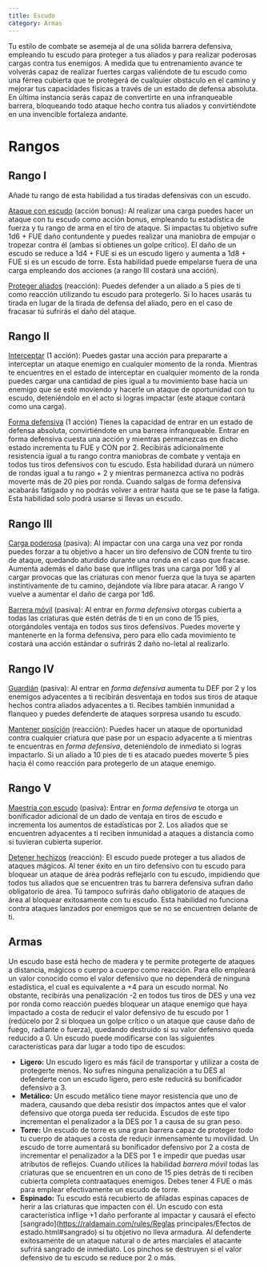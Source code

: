```yaml
---
title: Escudo
category: Armas
---
```


Tu estilo de combate se asemeja al de una sólida barrera defensiva, empleando tu escudo para proteger a tus aliados y para realizar poderosas cargas contra tus enemigos. A medida que tu entrenamiento avance te volverás capaz de realizar fuertes cargas valiéndote de tu escudo como una férrea cubierta que te protegerá de cualquier obstáculo en el camino y mejorar tus capacidades físicas a través de un estado de defensa absoluta. En última instancia serás capaz de convertirte en una infranqueable barrera, bloqueando todo ataque hecho contra tus aliados y convirtiéndote en una invencible fortaleza andante.

# Rangos

## Rango I

Añade tu rango de esta habilidad a tus tiradas defensivas con un escudo.

<u>Ataque con escudo</u> (acción bonus): Al realizar una carga puedes hacer un ataque con tu escudo como acción bonus, empleando tu estadística de fuerza y tu rango de arma en el tiro de ataque. Si impactas tu objetivo sufre 1d6 + FUE daño contundente y puedes realizar una maniobra de empujar o tropezar contra él (ambas si obtienes un golpe crítico). El daño de un escudo se reduce a 1d4 + FUE si es un escudo ligero y aumenta a 1d8 + FUE si es un escudo de torre. Esta habilidad puede empelarse fuera de una carga empleando dos acciones (a rango III costará una acción).

<u>Proteger aliados</u> (reacción): Puedes defender a un aliado a 5 pies de ti como reacción utilizando tu escudo para protegerlo. Si lo haces usarás tu tirada en lugar de la tirada de defensa del aliado, pero en el caso de fracasar tú sufrirás el daño del ataque.

## Rango II

<u>Interceptar</u> (1 acción): Puedes gastar una acción para prepararte a interceptar un ataque enemigo en cualquier momento de la ronda. Mientras te encuentres en el estado de interceptar en cualquier momento de la ronda puedes cargar una cantidad de pies igual a tu movimiento base hacia un enemigo que se esté moviendo y hacerle un ataque de oportunidad con tu escudo, deteniéndolo en el acto si logras impactar (este ataque contará como una carga).

<u>Forma defensiva</u> (1 acción) Tienes la capacidad de entrar en un estado de defensa absoluta, convirtiéndote en una barrera infranqueable. Entrar en forma defensiva cuesta una acción y mientras permanezcas en dicho estado incrementa tu FUE y CON por 2. Recibirás adicionalmente resistencia igual a tu rango contra maniobras de combate y ventaja en todos tus tiros defensivos con tu escudo. Esta habilidad durará un número de rondas igual a tu rango + 2 y mientras permanezca activa no podrás moverte más de 20 pies por ronda. Cuando salgas de forma defensiva acabarás fatigado y no podrás volver a entrar hasta que se te pase la fatiga. Esta habilidad solo podrá usarse si llevas un escudo.

## Rango III

<u>Carga poderosa</u> (pasiva): Al impactar con una carga una vez por ronda puedes forzar a tu objetivo a hacer un tiro defensivo de CON frente tu tiro de ataque, quedando aturdido durante una ronda en el caso que fracase. Aumenta además el daño base que infliges tras una carga por 1d6 y al cargar provocas que las criaturas con menor fuerza que la tuya se aparten instintivamente de tu camino, dejándote vía libre para atacar. A rango V vuelve a aumentar el daño de carga por 1d6.

<u>Barrera móvil</u> (pasiva): Al entrar en *forma defensiva* otorgas cubierta a todas las criaturas que estén detrás de ti en un cono de 15 pies, otorgándoles ventaja en todos sus tiros defensivos. Puedes moverte y mantenerte en la forma defensiva, pero para ello cada movimiento te costará una acción estándar o sufrirás 2 daño no-letal al realizarlo.

## Rango IV

<u>Guardián</u> (pasiva): Al entrar en *forma defensiva* aumenta tu DEF por 2 y los enemigos adyacentes a ti recibirán desventaja en todos sus tiros de ataque hechos contra aliados adyacentes a ti. Recibes también inmunidad a flanqueo y puedes defenderte de ataques sorpresa usando tu escudo.

<u>Mantener posición</u> (reacción): Puedes hacer un ataque de oportunidad contra cualquier criatura que pase por un espacio adyacente a ti mientras te encuentras en *forma defensiva*, deteniéndolo de inmediato si logras impactarlo. Si un aliado a 10 pies de ti es atacado puedes moverte 5 pies hacia él como reacción para protegerlo de un ataque enemigo.

## Rango V

<u>Maestría con escudo</u> (pasiva): Entrar en *forma defensiva* te otorga un bonificador adicional de un dado de ventaja en tiros de escudo e incrementa los aumentos de estadísticas por 2. Los aliados que se encuentren adyacentes a ti reciben inmunidad a ataques a distancia como si tuvieran cubierta superior. 

<u>Detener hechizos</u> (reacción): El escudo puede proteger a tus aliados de ataques mágicos. Al tener éxito en un tiro defensivo con tu escudo para bloquear un ataque de área podrás reflejarlo con tu escudo, impidiendo que todos tus aliados que se encuentren tras tu barrera defensiva sufran daño obligatorio de área. Tú tampoco sufrirás daño obligatorio de ataques de área al bloquear exitosamente con tu escudo. Esta habilidad no funciona contra ataques lanzados por enemigos que se no se encuentren delante de ti.

## Armas

Un escudo base está hecho de madera y te permite protegerte de ataques a distancia, mágicos o cuerpo a cuerpo como reacción. Para ello empleará un valor conocido como el valor defensivo que no dependerá de ninguna estadística, el cual es equivalente a +4 para un escudo normal. No obstante, recibirás una penalización -2 en todos tus tiros de DES y una vez por ronda como reacción puedes bloquear un ataque enemigo que haya impactado a costa de reducir el valor defensivo de tu escudo por 1 (redúcelo por 2 si bloquea un golpe crítico o un ataque que cause daño de fuego, radiante o fuerza), quedando destruido si su valor defensivo queda reducido a 0. Un escudo puede modificarse con las siguientes características para dar lugar a todo tipo de escudos:

- **Ligero:** Un escudo ligero es más fácil de transportar y utilizar a costa de protegerte menos. No sufres ninguna penalización a tu DES al defenderte con un escudo ligero, pero este reducirá su bonificador defensivo a 3.
- **Metálico:** Un escudo metálico tiene mayor resistencia que uno de madera, causando que deba resistir dos impactos antes que el valor defensivo que otorga pueda ser reducida. Escudos de este tipo incrementan el penalizador a la DES por 1 a causa de su gran peso.
- **Torre:**  Un escudo de torre es una gran barrera capaz de proteger todo tu cuerpo de ataques a costa de reducir inmensamente tu movilidad. Un escudo de torre aumentará su bonificador defensivo por 2 a costa de incrementar el penalizador a la DES por 1 e impedir que puedas usar atributos de reflejos. Cuando utilices la habilidad *barrera móvil* todas las criaturas que se encuentren en un cono de 15 pies detrás de ti reciben cubierta completa contraataques enemigos. Debes tener 4 FUE o más para emplear efectivamente un escudo de torre.
- **Espinado:** Tu escudo está recubierto de afiladas espinas capaces de herir a las criaturas que impacten con él. Un escudo con esta característica inflige +1 daño perforante al impactar y causará el efecto [sangrado](https://raldamain.com/rules/Reglas principales/Efectos de estado.html#sangrado) si tu objetivo no lleva armadura. Al defenderte exitosamente de un ataque natural o de artes marciales el atacante sufrirá sangrado de inmediato. Los pinchos se destruyen si el valor defensivo de tu escudo se reduce por 2 o más.
